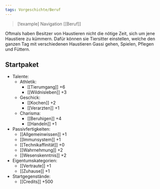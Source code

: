 ```yaml
---
tags: Vorgeschichte/Beruf
---
```

> [!example] Navigation 
>  [[Beruf]]

Oftmals haben Besitzer von Haustieren nicht die nötige Zeit, sich um jene Haustiere zu kümmern. Dafür können sie Tiersitter einstellen, welche den ganzen Tag mit verschiedenen Haustieren Gassi gehen, Spielen, Pflegen und Füttern.


## Startpaket
- Talente:
	- Athletik:
		- [[Tierumgang]] +6
		- [[Wildnisleben]] +3
	- Geschick:
		- [[Kochen]] +2
		- [[Verarzten]] +1
	- Charisma:
		- [[Beruhigen]] +4
		- [[Handeln]] +1
- Passivfertigkeiten:
	- [[Allgemeinwissen]] +1
	- [[Immunsystem]] +1
	- [[Technikaffinität]] +0
	- [[Wahrnehmung]] +2
	- [[Wesenskenntnis]] +2
- Eigentumskategorien:
	- [[Vertraute]] +1
	- [[Zuhause]] +1
- Startgegenstände:
	- [[Credits]] +500